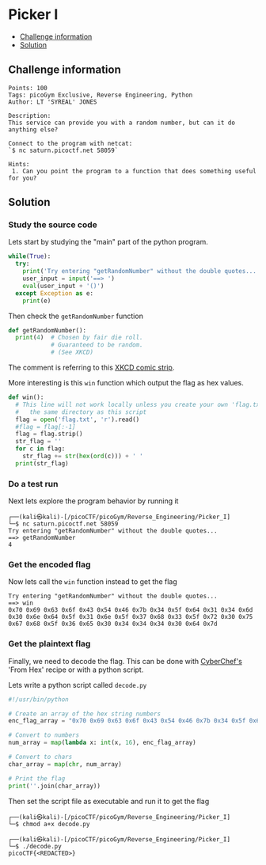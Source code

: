 # Picker I

- [Challenge information](Picker_I.md#challenge-information)
- [Solution](Picker_I.md#solution)

## Challenge information
```
Points: 100
Tags: picoGym Exclusive, Reverse Engineering, Python
Author: LT 'SYREAL' JONES

Description:
This service can provide you with a random number, but can it do anything else?

Connect to the program with netcat:
`$ nc saturn.picoctf.net 58059`

Hints:
 1. Can you point the program to a function that does something useful for you?
```

## Solution

### Study the source code

Lets start by studying the "main" part of the python program.
```python
while(True):
  try:
    print('Try entering "getRandomNumber" without the double quotes...')
    user_input = input('==> ')
    eval(user_input + '()')
  except Exception as e:
    print(e)
```

Then check the `getRandomNumber` function
```python
def getRandomNumber():
  print(4)  # Chosen by fair die roll.
            # Guaranteed to be random.
            # (See XKCD)
```

The comment is referring to this [XKCD comic strip](https://xkcd.com/221/).

More interesting is this `win` function which output the flag as hex values.
```python
def win():
  # This line will not work locally unless you create your own 'flag.txt' in
  #   the same directory as this script
  flag = open('flag.txt', 'r').read()
  #flag = flag[:-1]
  flag = flag.strip()
  str_flag = ''
  for c in flag:
    str_flag += str(hex(ord(c))) + ' '
  print(str_flag)
```

### Do a test run

Next lets explore the program behavior by running it
```
┌──(kali㉿kali)-[/picoCTF/picoGym/Reverse_Engineering/Picker_I]
└─$ nc saturn.picoctf.net 58059
Try entering "getRandomNumber" without the double quotes...
==> getRandomNumber
4
```

### Get the encoded flag

Now lets call the `win` function instead to get the flag
```
Try entering "getRandomNumber" without the double quotes...
==> win
0x70 0x69 0x63 0x6f 0x43 0x54 0x46 0x7b 0x34 0x5f 0x64 0x31 0x34 0x6d 0x30 0x6e 0x64 0x5f 0x31 0x6e 0x5f 0x37 0x68 0x33 0x5f 0x72 0x30 0x75 0x67 0x68 0x5f 0x36 0x65 0x30 0x34 0x34 0x34 0x30 0x64 0x7d 
```

### Get the plaintext flag

Finally, we need to decode the flag. This can be done with [CyberChef's](https://cyberchef.org/) 'From Hex' recipe or with a python script.

Lets write a python script called `decode.py`
```python
#!/usr/bin/python

# Create an array of the hex string numbers
enc_flag_array = "0x70 0x69 0x63 0x6f 0x43 0x54 0x46 0x7b 0x34 0x5f 0x64 0x31 0x34 0x6d 0x30 0x6e 0x64 0x5f 0x31 0x6e 0x5f 0x37 0x68 0x33 0x5f 0x72 0x30 0x75 0x67 0x68 0x5f 0x36 0x65 0x30 0x34 0x34 0x34 0x30 0x64 0x7d ".split()

# Convert to numbers
num_array = map(lambda x: int(x, 16), enc_flag_array)

# Convert to chars
char_array = map(chr, num_array)

# Print the flag
print(''.join(char_array))
```

Then set the script file as executable and run it to get the flag
```
┌──(kali㉿kali)-[/picoCTF/picoGym/Reverse_Engineering/Picker_I]
└─$ chmod a+x decode.py                                           
                        
┌──(kali㉿kali)-[/picoCTF/picoGym/Reverse_Engineering/Picker_I]
└─$ ./decode.py   
picoCTF{<REDACTED>}
```
